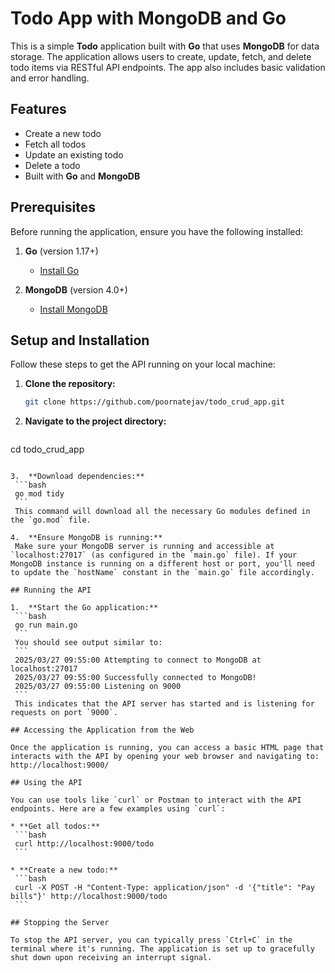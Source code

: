 # Todo App with MongoDB and Go

This is a simple **Todo** application built with **Go** that uses **MongoDB** for data storage. The application allows users to create, update, fetch, and delete todo items via RESTful API endpoints. The app also includes basic validation and error handling.

## Features
- Create a new todo
- Fetch all todos
- Update an existing todo
- Delete a todo
- Built with **Go** and **MongoDB**

## Prerequisites

Before running the application, ensure you have the following installed:

1. **Go** (version 1.17+)
   - [Install Go](https://golang.org/dl/)

2. **MongoDB** (version 4.0+)
   - [Install MongoDB](https://www.mongodb.com/try/download/community)

## Setup and Installation

Follow these steps to get the API running on your local machine:

1.  **Clone the repository:**
    ```bash
    git clone https://github.com/poornatejav/todo_crud_app.git
    ```

2.  **Navigate to the project directory:**
    ```bash
   cd todo_crud_app
   ```

3.  **Download dependencies:**
    ```bash
    go mod tidy
    ```
    This command will download all the necessary Go modules defined in the `go.mod` file.

4.  **Ensure MongoDB is running:**
    Make sure your MongoDB server is running and accessible at `localhost:27017` (as configured in the `main.go` file). If your MongoDB instance is running on a different host or port, you'll need to update the `hostName` constant in the `main.go` file accordingly.

## Running the API

1.  **Start the Go application:**
    ```bash
    go run main.go
    ```
    You should see output similar to:
    ```
    2025/03/27 09:55:00 Attempting to connect to MongoDB at localhost:27017
    2025/03/27 09:55:00 Successfully connected to MongoDB!
    2025/03/27 09:55:00 Listening on 9000
    ```
    This indicates that the API server has started and is listening for requests on port `9000`.

## Accessing the Application from the Web

Once the application is running, you can access a basic HTML page that interacts with the API by opening your web browser and navigating to: http://localhost:9000/

## Using the API

You can use tools like `curl` or Postman to interact with the API endpoints. Here are a few examples using `curl`:

* **Get all todos:**
    ```bash
    curl http://localhost:9000/todo
    ```

* **Create a new todo:**
    ```bash
    curl -X POST -H "Content-Type: application/json" -d '{"title": "Pay bills"}' http://localhost:9000/todo
    ```
    
## Stopping the Server

To stop the API server, you can typically press `Ctrl+C` in the terminal where it's running. The application is set up to gracefully shut down upon receiving an interrupt signal.

